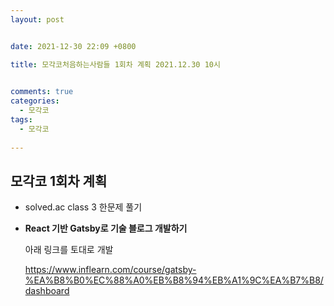 ```yaml
---
layout: post


date: 2021-12-30 22:09 +0800

title: 모각코처음하는사람들 1회차 계획 2021.12.30 10시

  
comments: true
categories: 
  - 모각코
tags: 
  - 모각코
  
---
```




## 모각코 1회차 계획



- solved.ac class 3 한문제 풀기

- **React 기반 Gatsby로 기술 블로그 개발하기**

  아래 링크를 토대로 개발

  https://www.inflearn.com/course/gatsby-%EA%B8%B0%EC%88%A0%EB%B8%94%EB%A1%9C%EA%B7%B8/dashboard



